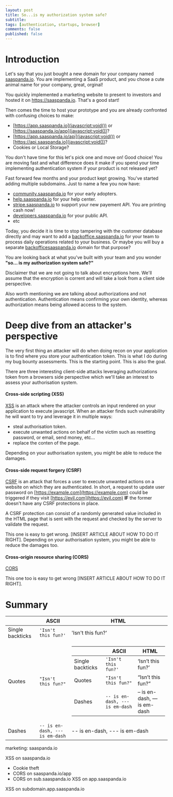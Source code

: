 ```yaml
---
layout: post
title: So...is my authorization system safe?
subtitle:
tags: [authentication, startups, browser]
comments: false
published: false
---
```


# Introduction

Let's say that you just bought a new domain for your company named [saaspanda.io](javascript:void()). You are implementing a SaaS product, and you chose a cute animal name for your company, great, orginal!

You quickly implemented a marketing website to present to investors and hosted it on https://saaspanda.io. That's a good start!

Then comes the time to host your prototype and you are already confronted with confusing choices to make: 
  - [https://app.saaspanda.io](javascript:void()) or [https://saaspanda.io/app](javascript:void())?
  - [https://app.saaspanda.io/api](javascript:void()) or [https://api.saaspanda.io](javascript:void())? 
  - Cookies or Local Storage?

You don't have time for this let's pick one and move on! Good choice! You are moving fast and what difference does it make if you spend your time implementing authentication system if your product is not released yet?

Fast forward few months and your product kept growing. You've started adding multiple subdomains. Just to name a few you now have:
  - [community.saaspanda.io](javascript:void()) for your early adopters.
  - [help.saaspanda.io](javascript:void()) for your help center.
  - [stripe.saaspanda.io](javascript:void()) to support your new payement API. You are printing cash now!
  - [developers.saaspanda.io](javascript:void()) for your public API.
  - etc

Today, you decide it is time to stop tampering with the customer database directly and may want to add a [backoffice.saaspanda.io](javascript:void()) for your team to process daily operations related to your business. Or maybe you will buy a separate [backofficesaaspanda.io](javascript:void()) domain for that purpose?

You are looking back at what you've built with your team and you wonder **"so... is my authorization system safe?"**

Disclaimer that we are not going to talk about encryptions here. We'll assume that the encryption is corrent and will take a look from a client side perspective.

Also worth mentioning we are talking about authorizations and not authentication. Authentication means confirming your own identity, whereas authorization means being allowed access to the system.

# Deep dive from an attacker's perspective

The very first thing an attacker will do when doing recon on your application is to find where you store your authentication token. This is what I do during my bug bounty assessments. This is the starting point. This is also the goal.

There are three interesting client-side attacks leveraging authorizations token from a browsers side perspective which we'll take an interest to assess your authorisation system.

#### Cross-side scripting (XSS)
[XSS](https://portswigger.net/web-security/cross-site-scripting) is an attack where the attacker controls an input rendered on your application to execute javascript. When an attacker finds such vulnerability he will want to try and leverage it in multiple ways:
 - steal authorisation token.
 - execute unwanted actions on behalf of the victim such as resetting password, or email, send money, etc...
 - replace the conten of the page.

Depending on your authorisation system, you might be able to reduce the damages.

#### Cross-side request forgery (CSRF)
[CSRF](https://portswigger.net/web-security/csrf) is an attack that forces a user to execute unwanted actions on a website on which they are authenticated. In short, a request to update user password on [https://example.com](https://example.com) could be triggered if they visit [https://evil.com](https://evil.com) **IF** the former doesn't have any CSRF protections in place. 

A CSRF protection can consist of a randomly generated value included in the HTML page that is sent with the request and checked by the server to validate the request.

This one is easy to get wrong.  [INSERT ARTICLE ABOUT HOW TO DO IT RIGHT].
Depending on your authorisation system, you might be able to reduce the damages too.

#### Cross-origin resource sharing (CORS)
[CORS](https://portswigger.net/web-security/cors)



This one too is easy to get wrong [INSERT ARTICLE ABOUT HOW TO DO IT RIGHT].

# Summary



|                |ASCII                          |HTML                         |
|----------------|-------------------------------|-----------------------------|
|Single backticks|`'Isn't this fun?'`            |'Isn't this fun?'            |
|Quotes          |`"Isn't this fun?"`            |<table>  <thead>  <tr>  <th></th>  <th>ASCII</th>  <th>HTML</th>  </tr>  </thead>  <tbody>  <tr>  <td>Single backticks</td>  <td><code>'Isn't this fun?'</code></td>  <td>‘Isn’t this fun?’</td>  </tr>  <tr>  <td>Quotes</td>  <td><code>"Isn't this fun?"</code></td>  <td>“Isn’t this fun?”</td>  </tr>  <tr>  <td>Dashes</td>  <td><code>-- is en-dash, --- is em-dash</code></td>  <td>– is en-dash, — is em-dash</td>  </tr>  </tbody>  </table>      |
|Dashes          |`-- is en-dash, --- is em-dash`|-- is en-dash, --- is em-dash|

marketing: saaspanda.io


XSS on saaspanda.io
  - Cookie theft
  - CORS on saaspanda.io/app
  - CORS on sub.saaspanda.io
XSS on app.saaspanda.io

XSS on subdomain.app.saaspanda.io
